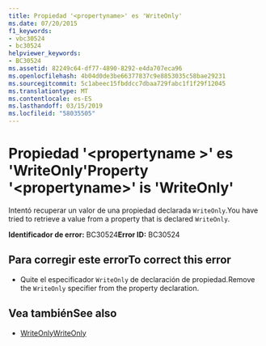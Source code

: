 ```yaml
---
title: Propiedad '<propertyname>' es 'WriteOnly'
ms.date: 07/20/2015
f1_keywords:
- vbc30524
- bc30524
helpviewer_keywords:
- BC30524
ms.assetid: 82249c64-df77-4890-8292-e4da707eca96
ms.openlocfilehash: 4b04d0de3be66377837c9e8853035c58bae29231
ms.sourcegitcommit: 5c1abeec15fbddcc7dbaa729fabc1f1f29f12045
ms.translationtype: MT
ms.contentlocale: es-ES
ms.lasthandoff: 03/15/2019
ms.locfileid: "58035505"
---
```

# <a name="property-propertyname-is-writeonly"></a><span data-ttu-id="acfe1-102">Propiedad '\<propertyname >' es 'WriteOnly'</span><span class="sxs-lookup"><span data-stu-id="acfe1-102">Property '\<propertyname>' is 'WriteOnly'</span></span>
<span data-ttu-id="acfe1-103">Intentó recuperar un valor de una propiedad declarada `WriteOnly`.</span><span class="sxs-lookup"><span data-stu-id="acfe1-103">You have tried to retrieve a value from a property that is declared `WriteOnly`.</span></span>  
  
 <span data-ttu-id="acfe1-104">**Identificador de error:** BC30524</span><span class="sxs-lookup"><span data-stu-id="acfe1-104">**Error ID:** BC30524</span></span>  
  
## <a name="to-correct-this-error"></a><span data-ttu-id="acfe1-105">Para corregir este error</span><span class="sxs-lookup"><span data-stu-id="acfe1-105">To correct this error</span></span>  
  
-   <span data-ttu-id="acfe1-106">Quite el especificador `WriteOnly` de declaración de propiedad.</span><span class="sxs-lookup"><span data-stu-id="acfe1-106">Remove the `WriteOnly` specifier from the property declaration.</span></span>  
  
## <a name="see-also"></a><span data-ttu-id="acfe1-107">Vea también</span><span class="sxs-lookup"><span data-stu-id="acfe1-107">See also</span></span>

- [<span data-ttu-id="acfe1-108">WriteOnly</span><span class="sxs-lookup"><span data-stu-id="acfe1-108">WriteOnly</span></span>](../../visual-basic/language-reference/modifiers/writeonly.md)
